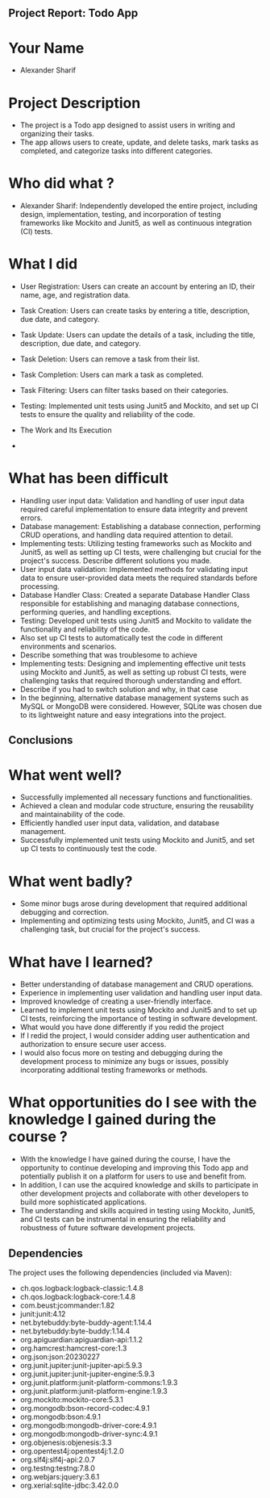 ## Project Report: Todo App

# Your Name
- Alexander Sharif

# Project Description
- The project is a Todo app designed to assist users in writing and organizing their tasks. 
- The app allows users to create, update, and delete tasks, mark tasks as completed, and categorize tasks into different categories.

# Who did what ?
- Alexander Sharif: Independently developed the entire project, including design, implementation, testing, and incorporation of testing frameworks like Mockito and Junit5, as well as continuous integration (CI) tests.
# What I did
- User Registration: Users can create an account by entering an ID, their name, age, and registration data.
- Task Creation: Users can create tasks by entering a title, description, due date, and category.
- Task Update: Users can update the details of a task, including the title, description, due date, and category.
- Task Deletion: Users can remove a task from their list.
- Task Completion: Users can mark a task as completed.
- Task Filtering: Users can filter tasks based on their categories.
- Testing: Implemented unit tests using Junit5 and Mockito, and set up CI tests to ensure the quality and reliability of the code.

- The Work and Its Execution
- 
# What has been difficult
- Handling user input data: Validation and handling of user input data required careful implementation to ensure data integrity and prevent errors.
- Database management: Establishing a database connection, performing CRUD operations, and handling data required attention to detail.
- Implementing tests: Utilizing testing frameworks such as Mockito and Junit5, as well as setting up CI tests, were challenging but crucial for the project's success.
Describe different solutions you made.
- User input data validation: Implemented methods for validating input data to ensure user-provided data meets the required standards before processing.
- Database Handler Class: Created a separate Database Handler Class responsible for establishing and managing database connections, performing queries, and handling exceptions.
- Testing: Developed unit tests using Junit5 and Mockito to validate the functionality and reliability of the code. 
- Also set up CI tests to automatically test the code in different environments and scenarios.
- Describe something that was troublesome to achieve
- Implementing tests: Designing and implementing effective unit tests using Mockito and Junit5, as well as setting up robust CI tests, were challenging tasks that required thorough understanding and effort.
- Describe if you had to switch solution and why, in that case
- In the beginning, alternative database management systems such as MySQL or MongoDB were considered. However, SQLite was chosen due to its lightweight nature and easy integrations into the project.
## Conclusions

# What went well?
- Successfully implemented all necessary functions and functionalities.
- Achieved a clean and modular code structure, ensuring the reusability and maintainability of the code.
- Efficiently handled user input data, validation, and database management.
- Successfully implemented unit tests using Mockito and Junit5, and set up CI tests to continuously test the code.
# What went badly?
- Some minor bugs arose during development that required additional debugging and correction.
- Implementing and optimizing tests using Mockito, Junit5, and CI was a challenging task, but crucial for the project's success.
# What have I learned?
- Better understanding of database management and CRUD operations.
- Experience in implementing user validation and handling user input data.
- Improved knowledge of creating a user-friendly interface.
- Learned to implement unit tests using Mockito and Junit5 and to set up CI tests, reinforcing the importance of testing in software development.
- What would you have done differently if you redid the project
- If I redid the project, I would consider adding user authentication and authorization to ensure secure user access.
- I would also focus more on testing and debugging during the development process to minimize any bugs or issues, possibly incorporating additional testing frameworks or methods.
# What opportunities do I see with the knowledge I gained during the course ?
- With the knowledge I have gained during the course, I have the opportunity to continue developing and improving this Todo app and potentially publish it on a platform for users to use and benefit from.
- In addition, I can use the acquired knowledge and skills to participate in other development projects and collaborate with other developers to build more sophisticated applications.
- The understanding and skills acquired in testing using Mockito, Junit5, and CI tests can be instrumental in ensuring the reliability and robustness of future software development projects.

## Dependencies
The project uses the following dependencies (included via Maven):
- ch.qos.logback:logback-classic:1.4.8
- ch.qos.logback:logback-core:1.4.8
- com.beust:jcommander:1.82
- junit:junit:4.12
- net.bytebuddy:byte-buddy-agent:1.14.4
- net.bytebuddy:byte-buddy:1.14.4
- org.apiguardian:apiguardian-api:1.1.2
- org.hamcrest:hamcrest-core:1.3
- org.json:json:20230227
- org.junit.jupiter:junit-jupiter-api:5.9.3
- org.junit.jupiter:junit-jupiter-engine:5.9.3
- org.junit.platform:junit-platform-commons:1.9.3
- org.junit.platform:junit-platform-engine:1.9.3
- org.mockito:mockito-core:5.3.1
- org.mongodb:bson-record-codec:4.9.1
- org.mongodb:bson:4.9.1
- org.mongodb:mongodb-driver-core:4.9.1
- org.mongodb:mongodb-driver-sync:4.9.1
- org.objenesis:objenesis:3.3
- org.opentest4j:opentest4j:1.2.0
- org.slf4j:slf4j-api:2.0.7
- org.testng:testng:7.8.0
- org.webjars:jquery:3.6.1
- org.xerial:sqlite-jdbc:3.42.0.0
